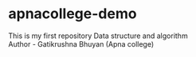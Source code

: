 # apnacollege-demo
This is my first repository
Data structure and algorithm 
<br>
Author - Gatikrushna Bhuyan (Apna college)

<!-- cd >
<!-- ls (list files)>
<!-- ls -a (hidden files) >
